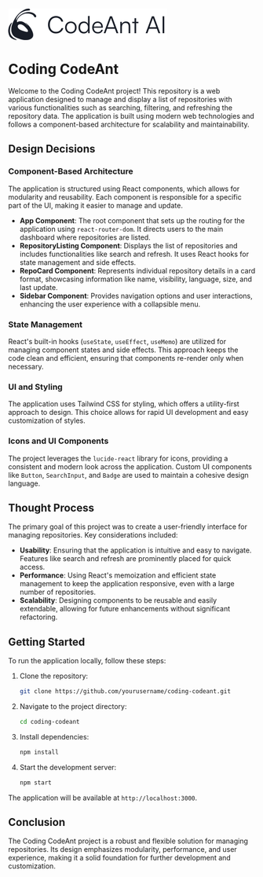 ![](./public//images//logo.svg)

# Coding CodeAnt

Welcome to the Coding CodeAnt project! This repository is a web application designed to manage and display a list of repositories with various functionalities such as searching, filtering, and refreshing the repository data. The application is built using modern web technologies and follows a component-based architecture for scalability and maintainability.

## Design Decisions

### Component-Based Architecture
The application is structured using React components, which allows for modularity and reusability. Each component is responsible for a specific part of the UI, making it easier to manage and update.

- **App Component**: The root component that sets up the routing for the application using `react-router-dom`. It directs users to the main dashboard where repositories are listed.
- **RepositoryListing Component**: Displays the list of repositories and includes functionalities like search and refresh. It uses React hooks for state management and side effects.
- **RepoCard Component**: Represents individual repository details in a card format, showcasing information like name, visibility, language, size, and last update.
- **Sidebar Component**: Provides navigation options and user interactions, enhancing the user experience with a collapsible menu.

### State Management
React's built-in hooks (`useState`, `useEffect`, `useMemo`) are utilized for managing component states and side effects. This approach keeps the code clean and efficient, ensuring that components re-render only when necessary.

### UI and Styling
The application uses Tailwind CSS for styling, which offers a utility-first approach to design. This choice allows for rapid UI development and easy customization of styles.

### Icons and UI Components
The project leverages the `lucide-react` library for icons, providing a consistent and modern look across the application. Custom UI components like `Button`, `SearchInput`, and `Badge` are used to maintain a cohesive design language.

## Thought Process

The primary goal of this project was to create a user-friendly interface for managing repositories. Key considerations included:

- **Usability**: Ensuring that the application is intuitive and easy to navigate. Features like search and refresh are prominently placed for quick access.
- **Performance**: Using React's memoization and efficient state management to keep the application responsive, even with a large number of repositories.
- **Scalability**: Designing components to be reusable and easily extendable, allowing for future enhancements without significant refactoring.

## Getting Started

To run the application locally, follow these steps:

1. Clone the repository:
   ```bash
   git clone https://github.com/yourusername/coding-codeant.git
   ```
2. Navigate to the project directory:
   ```bash
   cd coding-codeant
   ```
3. Install dependencies:
   ```bash
   npm install
   ```
4. Start the development server:
   ```bash
   npm start
   ```

The application will be available at `http://localhost:3000`.

## Conclusion

The Coding CodeAnt project is a robust and flexible solution for managing repositories. Its design emphasizes modularity, performance, and user experience, making it a solid foundation for further development and customization.

